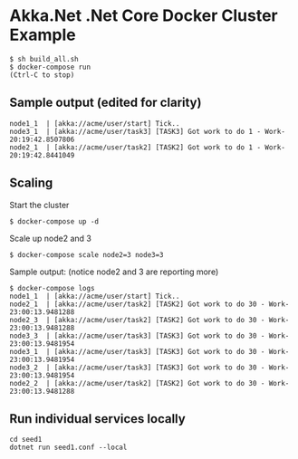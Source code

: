 # Akka.Net .Net Core Docker Cluster Example

    $ sh build_all.sh 
    $ docker-compose run
    (Ctrl-C to stop)
    
## Sample output (edited for clarity)

    node1_1  | [akka://acme/user/start] Tick..
    node3_1  | [akka://acme/user/task3] [TASK3] Got work to do 1 - Work-20:19:42.8507806
    node2_1  | [akka://acme/user/task2] [TASK2] Got work to do 1 - Work-20:19:42.8441049

## Scaling

Start the cluster

    $ docker-compose up -d

Scale up node2 and 3

    $ docker-compose scale node2=3 node3=3

Sample output: (notice node2 and 3 are reporting more)

    $ docker-compose logs
    node1_1  | [akka://acme/user/start] Tick..
    node2_1  | [akka://acme/user/task2] [TASK2] Got work to do 30 - Work-23:00:13.9481288
    node2_3  | [akka://acme/user/task2] [TASK2] Got work to do 30 - Work-23:00:13.9481288
    node3_3  | [akka://acme/user/task3] [TASK3] Got work to do 30 - Work-23:00:13.9481954
    node3_1  | [akka://acme/user/task3] [TASK3] Got work to do 30 - Work-23:00:13.9481954
    node3_2  | [akka://acme/user/task3] [TASK3] Got work to do 30 - Work-23:00:13.9481954
    node2_2  | [akka://acme/user/task2] [TASK2] Got work to do 30 - Work-23:00:13.9481288

## Run individual services locally

    cd seed1
    dotnet run seed1.conf --local

